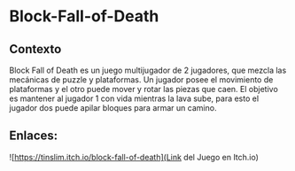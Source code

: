 # Block-Fall-of-Death

## Contexto

Block Fall of Death es un juego multijugador de 2 jugadores, que mezcla las mecánicas de puzzle y plataformas. Un jugador posee el movimiento de plataformas y el otro puede mover y rotar las piezas que caen. El objetivo es mantener al jugador 1 con vida mientras la lava sube, para esto el jugador dos puede apilar bloques para armar un camino.

## Enlaces:

![https://tinslim.itch.io/block-fall-of-death](Link del Juego en Itch.io)


